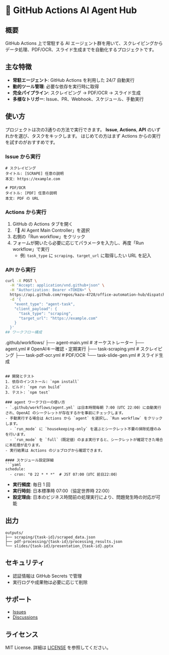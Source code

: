 # 🤖 GitHub Actions AI Agent Hub

## 概要
GitHub Actions 上で常駐する AI エージェント群を用いて、スクレイピングからデータ処理、PDF/OCR、スライド生成までを自動化するプロジェクトです。

## 主な特徴
- **常駐エージェント**: GitHub Actions を利用した 24/7 自動実行
- **動的ツール管理**: 必要な依存を実行時に取得
- **完全パイプライン**: スクレイピング → PDF/OCR → スライド生成
- **多様なトリガー**: Issue、PR、Webhook、スケジュール、手動実行

## 使い方
プロジェクトは次の3通りの方法で実行できます。
**Issue**, **Actions**, **API** のいずれかを選び、タスクをキックします。
はじめての方はまず Actions からの実行を試すのがおすすめです。

### Issue から実行
```
# スクレイピング
タイトル: [SCRAPE] 任意の説明
本文: https://example.com

# PDF/OCR
タイトル: [PDF] 任意の説明
本文: PDF の URL
```

### Actions から実行
1. GitHub の Actions タブを開く  
2. 「🤖 AI Agent Main Controller」を選択  
3. 右側の「Run workflow」をクリック  
4. フォームが開いたら必要に応じてパラメータを入力し、再度「Run workflow」で実行  
   - 例: `task_type` に `scraping`、`target_url` に取得したい URL を記入

### API から実行
```bash
curl -X POST \
  -H "Accept: application/vnd.github+json" \
  -H "Authorization: Bearer <TOKEN>" \
  https://api.github.com/repos/kazu-4728/office-automation-hub/dispatches \
  -d '{
    "event_type": "agent-task",
    "client_payload": {
      "task_type": "scraping",
      "target_url": "https://example.com"
    }
  }'
## ワークフロー構成
```
.github/workflows/
├── agent-main.yml      # オーケストレーター
├── agent.yml           # OpenAIキー確認・定期実行
├── task-scraping.yml   # スクレイピング
├── task-pdf-ocr.yml    # PDF/OCR
└── task-slide-gen.yml  # スライド生成
```

## 開発とテスト
1. 依存のインストール: `npm install`
2. ビルド: `npm run build`
3. テスト: `npm test`

### agent ワークフローの使い方
- `.github/workflows/agent.yml` は日本時間毎朝 7:00（UTC 22:00）に自動実行され、OpenAI のシークレットが存在するかを事前にチェックします。  
- 手動実行する場合は Actions から `agent` を選択し、`Run workflow` をクリックします。  
  - `run_mode` に `housekeeping-only` を選ぶとシークレット不要の掃除処理のみを行います。  
  - `run_mode` を `full`（既定値）のまま実行すると、シークレットが確認できた場合に本処理が走ります。  
- 実行結果は Actions のジョブログから確認できます。

#### スケジュール設定詳細
```yaml
schedule:
  - cron: "0 22 * * *"  # JST 07:00（UTC 前日22:00）
```
- **実行頻度**: 毎日 1 回
- **実行時刻**: 日本標準時 07:00（協定世界時 22:00）
- **設定理由**: 日本のビジネス時間前の処理実行により、問題発生時の対応が可能

## 出力
```
outputs/
├── scraping/{task-id}/scraped_data.json
├── pdf-processing/{task-id}/processing_results.json
└── slides/{task-id}/presentation_{task-id}.pptx
```

## セキュリティ
- 認証情報は GitHub Secrets で管理
- 実行ログや成果物は必要に応じて削除

## サポート
- [Issues](https://github.com/kazu-4728/office-automation-hub/issues)
- [Discussions](https://github.com/kazu-4728/office-automation-hub/discussions)

## ライセンス
MIT License. 詳細は [LICENSE](./LICENSE) を参照してください。

